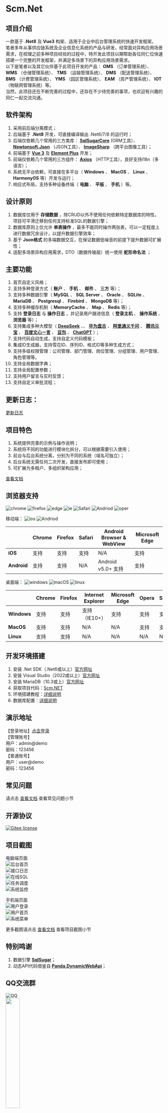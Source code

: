 ﻿

# Scm.Net

## 项目介绍
一款基于 **.Net8** 及 **Vue3** 构架、适用于企业中后台管理系统的快速开发框架。  
笔者多年从事供应链系统及企业信息化系统的产品与研发，经常面对异构应用场景需求，在梳理之前多种项目经验的过程中，特开发此项目以期帮助各位同仁位快速搭建一个完整的开发框架，并满足多场景下的异构应用场景需求。  
以下是笔者以及其它伙伴基于此项目开发的产品： **OMS** （订单管理系统）、 **WMS** （仓储管理系统）、 **TMS** （运输管理系统）、 **DMS** （配送管理系统）、 **BMS** （计费管理系统）、 **YMS** （园区管理系统）、 **EAM** （资产管理系统）、 **IOT** （物联网管理系统）等。  
当然，此项目还在不断完善的过程中，还存在不少待完善的事项，也欢迎有兴趣的同仁一起交流沟通。  

## 软件架构
1. 采用前后端分离模式；  
2. 后端基于 **.Net8** 开发，可直接编译输出 .Net6/7/8 的运行时；  
3. 后端仅依赖几个常用的三方类库： **[SqlSugarCore](https://www.donet5.com/Home/Doc)** (ORM工具）、 **[Newtonsoft.Json](https://www.newtonsoft.com/json)** （JSON工具）、 **[ImageSharp](https://github.com/SixLabors/ImageSharp)** （跨平台图像工具）；  
4. 前端基于 **[Vue 3](https://vuejs.org)** 及 **[Element Plus](https://element-plus.gitee.io)** 开发；  
5. 前端仅依赖几个常用的三方组件： **[Axios](https://axios-http.com/)** （HTTP工具），良好支持i18n（多语言）；  
6. 系统无平台依赖，可直接在多平台（ **Windows** 、 **MacOS** 、 **Linux** 、 **HarmonyOS** 等）开发与运行；  
7. 响应式布局，支持多种设备终端（ **电脑** 、 **平板** 、 **手机** ）等。  

## 设计原则
1. 数据库仅用于 **存储数据** ，除CRUD以外不使用任何依赖特定数据库的特性，项目可平滑迁移到任何支持标准SQL的数据引擎；  
2. 数据库原则上仅允许 **单表操作** ，最多不能同时操作两张表，可以一定程度上进行数据冗余设计，以提升数据引擎效率；  
3. 基于 **Json格式** 的多端数据交互，在保证数据低噪音的前提下提升数据可扩展性；  
4. 适配多场景异构应用需求，DTO（数据传输层）统一使用 **蛇形命名法** ；  

## 主要功能  
1. 首页自定义风格；  
2. 支持多种登录方式（ **账户** 、 **手机** 、 **邮件** 、 **三方** 等）；  
3. 支持多种数据引擎（ **MySQL** 、 **SQL Server** 、 **Oracle** 、 **SQLite** 、 **MariaDB** 、 **Postgresql** 、 **Firebird** 、 **MongoDB** 等）；  
4. 支持多种缓存机制（ **MemoryCache** 、 **Map** 、 **Redis** 等）；  
5. 支持 **登录日志** 与 **操作日志** ，并记录用户跟进信息（ **登录主机** 、 **操作系统** 、 **浏览器** 等）；  
6. 支持集成多种大模型（ **[DeepSeek](https://www.deepseek.com/)** 、、 **[华为盘古](https://pangu.huaweicloud.com/)** 、 **[阿里通义千问](https://www.tongyi.com/)** 、 **[腾讯元宝](https://yuanbao.tencent.com/)** 、 **[百度文心一言](https://yiyan.baidu.com/)** 、 **[豆包](https://www.doubao.com/)** 、 **[ChatGPT](https://chatgpt.com/)** ）；  
7. 支持代码自动生成，支持自定义代码模板；  
8. 集成ID生成器，支持雪花ID、序列ID、格式ID等多种生成方式；  
9. 支持多级权限管理：公司管理、部门管理、岗位管理、分组管理、用户管理、角色管理等。  
10. 支持全局数据字典；  
11. 支持全局配置参数；  
12. 支持用户留言与实时反馈；  
13. 支持自定义审批流程；  

## 更新日志：
[更新日志](https://gitee.com/openscm/scm.net/wikis/更新日志)  

## 项目特色
1. 系统提供完善的示例与操作说明；  
2. 系统将不同的功能进行模块化拆分，可以根据需要引入使用；  
3. 前台与后台系统分离，分别为不同的系统（域名可独立）；  
4. 后台系统无需任何二次开发，直接发布即可使用；  
5. 可扩展为多租户、多组织架构应用；  

[查看文档](https://gitee.com/openscm/scm.net/wikis/%E9%A1%B9%E7%9B%AE%E4%BB%8B%E7%BB%8D)

## 浏览器支持

![chrome](https://img.shields.io/badge/chrome->%3D4.5-success.svg?logo=google%20chrome&logoColor=red)
![firefox](https://img.shields.io/badge/firefox->38-success.svg?logo=mozilla%20firefox&logoColor=red)
![edge](https://img.shields.io/badge/edge->%3D12-success.svg?logo=microsoft%20edge&logoColor=blue)
![ie](https://img.shields.io/badge/ie->%3D11-success.svg?logo=internet%20explorer&logoColor=blue)
![Safari](https://img.shields.io/badge/safari->%3D9-success.svg?logo=safari&logoColor=blue)
![Andriod](https://img.shields.io/badge/andriod->%3D4.4-success.svg?logo=android)
![oper](https://img.shields.io/badge/opera->%3D3.0-success.svg?logo=opera&logoColor=red)  

移动端：
![ios](https://img.shields.io/badge/ios-supported-success.svg?logo=apple&logoColor=white)
![Andriod](https://img.shields.io/badge/andriod-suported-success.svg?logo=android)

|                        |  **Chrome**  |  **Firefox**  |  **Safari**  |  **Android Browser & WebView**  |  **Microsoft Edge**  |
| -------                | ---------    | ---------     | ------       | -------------------------       | --------------       |
|  **iOS**               | 支持         | 支持           | 支持         | N/A                             | 支持                 |
|  **Android**           | 支持         | 支持           | N/A          | Android v5.0+ 支持              | 支持                 |

桌面端：
![windows](https://img.shields.io/badge/windows-suported-success.svg?logo=windows)
![macOS](https://img.shields.io/badge/macOS-supported-success.svg?logo=apple&logoColor=white)
![linux](https://img.shields.io/badge/linux-suported-success.svg?logo=linux&logoColor=white)

|             | **Chrome**    | **Firefox**   | **Internet Explorer** | **Microsoft Edge** | **Opera**     | **Safari**    |
| -------     | ---------     | ---------     | -----------------     | --------------     | ---------     | ------------- |
| **Windows** | 支持          | 支持          | 支持（IE10+）          | 支持                | 支持           | 支持          |
| **MacOS**   | 支持          | 支持          | N/A                   | N/A                | 支持           | 支持          |
| **Linux**   | 支持          | 支持          | N/A                   | N/A                | N/A            | N/A           |

## 开发环境搭建
1. 安装 .Net SDK（.Net6或以上）[官方网址](https://dotnet.microsoft.com)
2. 安装 Visual Studio（2022或以上）[官方网址](https://visualstudio.microsoft.com)
3. 安装 MariaDB（10.3或上）[官方网址](https://mariadb.org)
4. 获取项目代码：[Scm.NET](https://gitee.com/openscm/scm.net)
5. 环境搭建教程：[详细说明](https://gitee.com/openscm/scm.net/wikis/%E7%8E%AF%E5%A2%83%E6%90%AD%E5%BB%BA%E6%95%99%E7%A8%8B)
6. 数据库配置：[详细说明](https://gitee.com/openscm/scm.net/wikis/%E6%95%B0%E6%8D%AE%E5%BA%93%E9%85%8D%E7%BD%AE)

## 演示地址  
【登录地址】[点击登录](http://www.c-scm.net)  
【管理账号】  
用户：admin@demo  
密码：123456  
【普通账号】  
用户：user@demo  
密码：123456  

## 常见问题
请点击 [查看文档](https://gitee.com/openscm/scm.net/wikis/%E5%B8%B8%E8%A7%81%E9%97%AE%E9%A2%98) 查看常见问题小节  

## 开源协议
[![Gitee license](https://img.shields.io/github/license/argozhang/bootstrapadmin.svg?logo=git&logoColor=red)](https://gitee.com/openscm/scm.net/blob/master/LICENSE)

## 项目截图
电脑端页面   
![后台首页](https://gitee.com/openscm/scm.net/raw/master/pc-home.png)  
![接口日志](https://gitee.com/openscm/scm.net/raw/master/pc-logapi.png)  
![在线SQL](https://gitee.com/openscm/scm.net/raw/master/pc-sql.png)  
![任务调度](https://gitee.com/openscm/scm.net/raw/master/pc-task.png)  
![系统监控](https://gitee.com/openscm/scm.net/raw/master/pc-monitor.png)  

手机端页面   
![用户登录](https://gitee.com/openscm/scm.net/raw/master/mp-login.jpg)  
![用户首页](https://gitee.com/openscm/scm.net/raw/master/mp-home.jpg)  
![系统菜单](https://gitee.com/openscm/scm.net/raw/master/mp-menu.jpg)  

更多截图请点击 [查看文档](https://gitee.com/openscm/scm.net/wikis) 查看项目截图小节  

## 特别鸣谢
1. 数据引擎 **[SqlSugar](https://gitee.com/dotnetchina/SqlSugar)**；  
2. 动态API代码借鉴自 **[Panda.DynamicWebApi](https://gitee.com/mirrors/Panda.DynamicWebApi)**；  

## QQ交流群

![QQ](https://img.shields.io/badge/QQ-415872667-green.svg?logo=tencent%20qq&logoColor=red)  
<img src="https://gitee.com/openscm/scm.net/raw/master/qq.jpg" width="30%"/>

## 支持作者

如果这个项目对您有所帮助，并希望能够给更多的提供方便，请给予笔者支持，深表感谢。

<img src="https://gitee.com/openscm/scm.net/raw/master/wepay.jpg" width="30%"/>
